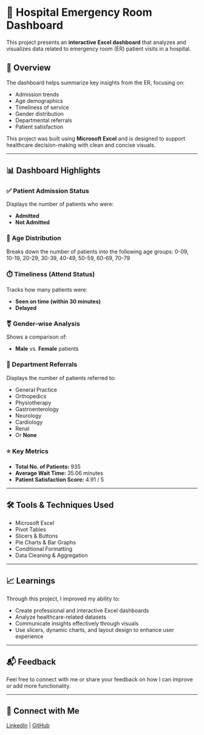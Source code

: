 # 🏥 Hospital Emergency Room Dashboard

This project presents an **interactive Excel dashboard** that analyzes and visualizes data related to emergency room (ER) patient visits in a hospital.

## 📌 Overview

The dashboard helps summarize key insights from the ER, focusing on:

- Admission trends
- Age demographics
- Timeliness of service
- Gender distribution
- Departmental referrals
- Patient satisfaction

This project was built using **Microsoft Excel** and is designed to support healthcare decision-making with clean and concise visuals.

---

## 📊 Dashboard Highlights

### ✅ Patient Admission Status
Displays the number of patients who were:
- **Admitted**
- **Not Admitted**

### 🧓 Age Distribution
Breaks down the number of patients into the following age groups:
0-09, 10-19, 20-29, 30-39, 40-49, 50-59, 60-69, 70-79

### ⏱️ Timeliness (Attend Status)
Tracks how many patients were:
- **Seen on time (within 30 minutes)**
- **Delayed**

### ⚧️ Gender-wise Analysis
Shows a comparison of:
- **Male** vs. **Female** patients

### 🧾 Department Referrals
Displays the number of patients referred to:
- General Practice
- Orthopedics
- Physiotherapy
- Gastroenterology
- Neurology
- Cardiology
- Renal
- Or **None**

### ⭐ Key Metrics
- **Total No. of Patients:** 935  
- **Average Wait Time:** 35.06 minutes  
- **Patient Satisfaction Score:** 4.91 / 5

---

## 🛠 Tools & Techniques Used

- Microsoft Excel
- Pivot Tables
- Slicers & Buttons
- Pie Charts & Bar Graphs
- Conditional Formatting
- Data Cleaning & Aggregation

---



## 📈 Learnings

Through this project, I improved my ability to:
- Create professional and interactive Excel dashboards
- Analyze healthcare-related datasets
- Communicate insights effectively through visuals
- Use slicers, dynamic charts, and layout design to enhance user experience

---

## 📬 Feedback

Feel free to connect with me or share your feedback on how I can improve or add more functionality.

---

## 🔗 Connect with Me

[LinkedIn]([https://www.linkedin.com](https://www.linkedin.com/in/swapna-gupta-b7aa97221/)) | [GitHub]([https://github.com](https://github.com/swapnnaa?tab=repositories))


